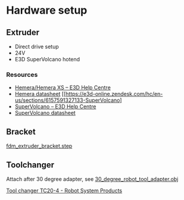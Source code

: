 # Hardware setup

## Extruder

* Direct drive setup
* 24V
* E3D SuperVolcano hotend

### Resources
* [Hemera/Hemera XS – E3D Help Centre](https://e3d-online.zendesk.com/hc/en-us/sections/6157569994909-Hemera-Hemera-XS)
* [Hemera
  datasheet](https://e3d-online.zendesk.com/hc/en-us/article_attachments/360018157138)
[[https://e3d-online.zendesk.com/hc/en-us/sections/6157591327133-SuperVolcano]
* [SuperVolcano – E3D Help Centre](https://e3d-online.zendesk.com/hc/en-us/sections/6157591327133-SuperVolcano)
* [SuperVolcano datasheet](https://e3d-online.zendesk.com/hc/en-us/article_attachments/360016249778)

## Bracket

[fdm_extruder_bracket.step](fdm_extruder_bracket.step)

## Toolchanger

Attach after 30 degree adapter, see [30_degree_robot_tool_adapter.obj](30_degree_robot_tool_adapter.obj)

[Tool changer TC20-4 - Robot System Products](https://robotsystemproducts.com/product/tool-changer-tc20-4/)

